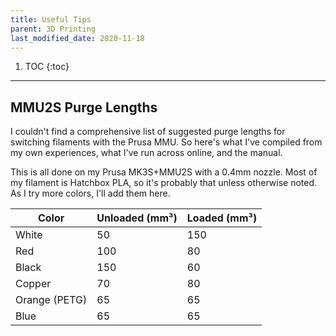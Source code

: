 ```yaml
---
title: Useful Tips
parent: 3D Printing
last_modified_date: 2020-11-18
---
```


1. TOC
{:toc}

---

## MMU2S Purge Lengths

I couldn't find a comprehensive list of suggested purge lengths for switching filaments with the Prusa MMU. So here's what I've compiled from my own experiences, what I've run across online, and the manual.

This is all done on my Prusa MK3S+MMU2S with a 0.4mm nozzle. Most of my filament is Hatchbox PLA, so it's probably that unless otherwise noted. As I try more colors, I'll add them here.

| Color         | Unloaded (mm³) | Loaded (mm³) |
| ------------- | -------------- | ------------ |
| White         | 50             | 150          |
| Red           | 100            | 80           |
| Black         | 150            | 60           |
| Copper        | 70             | 80           |
| Orange (PETG) | 65             | 65           |
| Blue          | 65             | 65           |